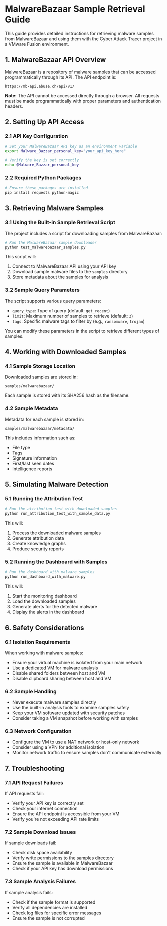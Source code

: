 # MalwareBazaar Sample Retrieval Guide

This guide provides detailed instructions for retrieving malware samples from MalwareBazaar and using them with the Cyber Attack Tracer project in a VMware Fusion environment.

## 1. MalwareBazaar API Overview

MalwareBazaar is a repository of malware samples that can be accessed programmatically through its API. The API endpoint is:
```
https://mb-api.abuse.ch/api/v1/
```

**Note:** The API cannot be accessed directly through a browser. All requests must be made programmatically with proper parameters and authentication headers.

## 2. Setting Up API Access

### 2.1 API Key Configuration
```bash
# Set your MalwareBazaar API key as an environment variable
export Malware_Bazzar_personal_key="your_api_key_here"

# Verify the key is set correctly
echo $Malware_Bazzar_personal_key
```

### 2.2 Required Python Packages
```bash
# Ensure these packages are installed
pip install requests python-magic
```

## 3. Retrieving Malware Samples

### 3.1 Using the Built-in Sample Retrieval Script
The project includes a script for downloading samples from MalwareBazaar:

```bash
# Run the MalwareBazaar sample downloader
python test_malwarebazaar_samples.py
```

This script will:
1. Connect to MalwareBazaar API using your API key
2. Download sample malware files to the `samples` directory
3. Store metadata about the samples for analysis

### 3.2 Sample Query Parameters

The script supports various query parameters:

- `query_type`: Type of query (default: `get_recent`)
- `limit`: Maximum number of samples to retrieve (default: `3`)
- `tags`: Specific malware tags to filter by (e.g., `ransomware`, `trojan`)

You can modify these parameters in the script to retrieve different types of samples.

## 4. Working with Downloaded Samples

### 4.1 Sample Storage Location
Downloaded samples are stored in:
```
samples/malwarebazaar/
```

Each sample is stored with its SHA256 hash as the filename.

### 4.2 Sample Metadata
Metadata for each sample is stored in:
```
samples/malwarebazaar/metadata/
```

This includes information such as:
- File type
- Tags
- Signature information
- First/last seen dates
- Intelligence reports

## 5. Simulating Malware Detection

### 5.1 Running the Attribution Test
```bash
# Run the attribution test with downloaded samples
python run_attribution_test_with_sample_data.py
```

This will:
1. Process the downloaded malware samples
2. Generate attribution data
3. Create knowledge graphs
4. Produce security reports

### 5.2 Running the Dashboard with Samples
```bash
# Run the dashboard with malware samples
python run_dashboard_with_malware.py
```

This will:
1. Start the monitoring dashboard
2. Load the downloaded samples
3. Generate alerts for the detected malware
4. Display the alerts in the dashboard

## 6. Safety Considerations

### 6.1 Isolation Requirements
When working with malware samples:
- Ensure your virtual machine is isolated from your main network
- Use a dedicated VM for malware analysis
- Disable shared folders between host and VM
- Disable clipboard sharing between host and VM

### 6.2 Sample Handling
- Never execute malware samples directly
- Use the built-in analysis tools to examine samples safely
- Keep your VM software updated with security patches
- Consider taking a VM snapshot before working with samples

### 6.3 Network Configuration
- Configure the VM to use a NAT network or host-only network
- Consider using a VPN for additional isolation
- Monitor network traffic to ensure samples don't communicate externally

## 7. Troubleshooting

### 7.1 API Request Failures
If API requests fail:
- Verify your API key is correctly set
- Check your internet connection
- Ensure the API endpoint is accessible from your VM
- Verify you're not exceeding API rate limits

### 7.2 Sample Download Issues
If sample downloads fail:
- Check disk space availability
- Verify write permissions to the samples directory
- Ensure the sample is available in MalwareBazaar
- Check if your API key has download permissions

### 7.3 Sample Analysis Failures
If sample analysis fails:
- Check if the sample format is supported
- Verify all dependencies are installed
- Check log files for specific error messages
- Ensure the sample is not corrupted
